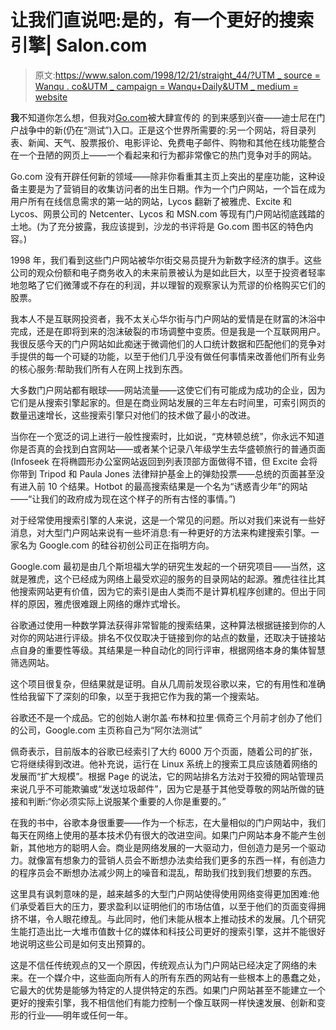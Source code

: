 # 让我们直说吧:是的，有一个更好的搜索引擎| Salon.com

> 原文:[https://www.salon.com/1998/12/21/straight_44/?UTM _ source = Wanqu . co&UTM _ campaign = Wanqu+Daily&UTM _ medium = website](https://www.salon.com/1998/12/21/straight_44/?utm_source=wanqu.co&utm_campaign=Wanqu+Daily&utm_medium=website)

<input type="hidden" id="article_url" value="1998/12/21/straight_44/">

**我**不知道你怎么想，但我对[Go.com](http://www.go.com)被大肆宣传的
的到来感到兴奋——迪士尼在门户战争中的新(仍在“测试”)入口。正是这个世界所需要的:另一个网站，将目录列表、新闻、天气、股票报价、电影评论、免费电子邮件、购物和其他在线功能整合在一个丑陋的网页上——一个看起来和行为都非常像它的热门竞争对手的网站。

Go.com 没有开辟任何新的领域——除非你看重其主页上突出的星座功能，这种设备主要是为了营销目的收集访问者的出生日期。作为一个门户网站，一个旨在成为用户所有在线信息需求的第一站的网站，Lycos 翻新了被雅虎、Excite 和 Lycos、网景公司的 Netcenter、Lycos 和 MSN.com 等现有门户网站彻底践踏的土地。(为了充分披露，我应该提到，沙龙的书评将是 Go.com 图书区的特色内容。)

1998 年，我们看到这些门户网站被华尔街交易员提升为新数字经济的旗手。这些公司的观众份额和电子商务收入的未来前景被认为是如此巨大，以至于投资者轻率地忽略了它们微薄或不存在的利润，并以理智的观察家认为荒谬的价格购买它们的股票。

我本人不是互联网投资者，我不太关心华尔街与门户网站的爱情是在财富的沐浴中完成，还是在即将到来的泡沫破裂的市场调整中变质。但是我是一个互联网用户。我很反感今天的门户网站如此痴迷于微调他们的人口统计数据和匹配他们的竞争对手提供的每一个可疑的功能，以至于他们几乎没有做任何事情来改善他们所有业务的核心服务:帮助我们所有人在网上找到东西。

大多数门户网站都有眼球——网站流量——这使它们有可能成为成功的企业，因为它们是从搜索引擎起家的。但是在商业网站发展的三年左右时间里，可索引网页的数量迅速增长，这些搜索引擎只对他们的技术做了最小的改进。

当你在一个宽泛的词上进行一般性搜索时，比如说，“克林顿总统”，你永远不知道你是否真的会找到白宫网站——或者某个记录八年级学生去华盛顿旅行的普通页面(Infoseek 在将椭圆形办公室网站返回到列表顶部方面做得不错，但 Excite 会将你带到 Tripod 和 Paula Jones 法律辩护基金上的弹劾投票——总统的页面甚至没有进入前 10 个结果。Hotbot 的最高搜索结果是一个名为“诱惑青少年”的网站——“让我们的政府成为现在这个样子的所有古怪的事情。”)

对于经常使用搜索引擎的人来说，这是一个常见的问题。所以对我们来说有一些好消息，对大型门户网站来说有一些坏消息:有一种更好的方法来构建搜索引擎。一家名为 Google.com 的硅谷初创公司正在指明方向。

Google.com 最初是由几个斯坦福大学的研究生发起的一个研究项目——当然，这就是雅虎，这个已经成为网络上最受欢迎的服务的目录网站的起源。雅虎往往比其他搜索网站更有价值，因为它的索引是由人类而不是计算机程序创建的。但出于同样的原因，雅虎很难跟上网络的爆炸式增长。

谷歌通过使用一种数学算法获得非常智能的搜索结果，这种算法根据链接到你的人对你的网站进行评级。排名不仅仅取决于链接到你的站点的数量，还取决于链接站点自身的重要性等级。其结果是一种自动化的同行评审，根据网络本身的集体智慧筛选网站。

这个项目很复杂，但结果就是证明。自从几周前发现谷歌以来，它的有用性和准确性给我留下了深刻的印象，以至于我把它作为我的第一个搜索站。

谷歌还不是一个成品。它的创始人谢尔盖·布林和拉里·佩奇三个月前才创办了他们的公司，Google.com 主页称自己为“阿尔法测试”

佩奇表示，目前版本的谷歌已经索引了大约 6000 万个页面，随着公司的扩张，它将继续得到改进。他补充说，运行在 Linux 系统上的搜索工具应该随着网络的发展而“扩大规模”。根据 Page 的说法，它的网站排名方法对于狡猾的网站管理员来说几乎不可能欺骗或“发送垃圾邮件”，因为它是基于其他受尊敬的网站所做的链接和判断:“你必须实际上说服某个重要的人你是重要的。”

在我的书中，谷歌本身很重要——作为一个标志，在大量相似的门户网站中，我们每天在网络上使用的基本技术仍有很大的改进空间。如果门户网站本身不能产生创新，其他地方的聪明人会。商业是网络发展的一大驱动力，但创造力是另一个驱动力。就像富有想象力的营销人员会不断想办法卖给我们更多的东西一样，有创造力的程序员会不断想办法减少网上的噪音和混乱，帮助我们找到我们想要的东西。

这里具有讽刺意味的是，越来越多的大型门户网站使得使用网络变得更加困难:他们承受着巨大的压力，要求盈利以证明他们的市场估值，以至于他们的页面变得拥挤不堪，令人眼花缭乱。与此同时，他们未能从根本上推动技术的发展。几个研究生能打造出比一大堆市值数十亿的媒体和科技公司更好的搜索引擎，这并不能很好地说明这些公司是如何支出预算的。

这是不信任传统观点的又一个原因，传统观点认为门户网站已经决定了网络的未来。在一个媒介中，这些面向所有人的所有东西的网站有一些根本上的愚蠢之处，它最大的优势是能够为特定的人提供特定的东西。如果门户网站甚至不能建立一个更好的搜索引擎，我不相信他们有能力控制一个像互联网一样快速发展、创新和变形的行业——明年或任何一年。

